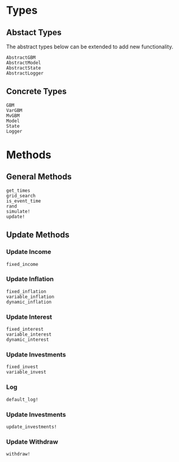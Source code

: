 # Types 

## Abstact Types

The abstract types below can be extended to add new functionality.

```@docs 
AbstractGBM
AbstractModel
AbstractState
AbstractLogger
```

## Concrete Types

```@docs 
GBM
VarGBM
MvGBM
Model
State
Logger
```

# Methods 

## General Methods

```@docs
get_times
grid_search
is_event_time
rand
simulate!
update!
```

## Update Methods

### Update Income

```@docs
fixed_income
```

### Update Inflation

```@docs
fixed_inflation
variable_inflation
dynamic_inflation
```

### Update Interest

```@docs
fixed_interest
variable_interest
dynamic_interest
```

### Update Investments 

```@docs 
fixed_invest
variable_invest
```

### Log

```@docs
default_log!
```

### Update Investments

```@docs
update_investments!
```
### Update Withdraw

```@docs 
withdraw!
```
